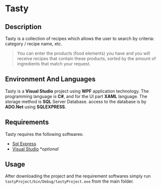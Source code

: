 # Tasty

## Description

Tasty is a collection of recipes which allows the user to search by criteria: category / recipe name, etc.
> You can enter the products (food elements) you have and you will receive recipes that contain these products,
sorted by the amount of ingredients that match your request.

## Environment And Languages

Tasty is a __Visual Studio__ project using __WPF__ application technology.
The programming language is __C#__, and for the UI part __XAML__ language.
The storage method is __SQL__ Server Database. access to the database is by __ADO.Net__ using __SQLEXPRESS__.

## Requirements
Tasty requires the following softwares:
 * [Sql Express](https://www.microsoft.com/he-il/sql-server/sql-server-downloads)
 * [Visual Studio](https://visualstudio.microsoft.com/downloads/) **optional*

## Usage
After downloading the project and the requirement softwares simply run ```tastyProject/bin/Debug/tastyProject.exe``` from the main folder.

